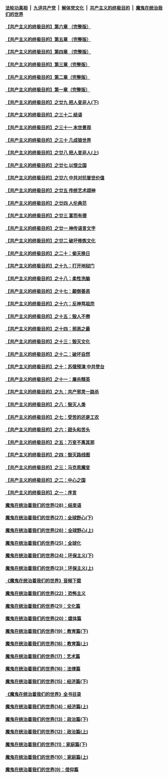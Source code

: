 ####  [法轮功真相](../../../../basic/blob/master/README.md?t=01202026) &nbsp;|&nbsp; [九评共产党](../../../../9ping.md/blob/master/README.md?t=01202026) &nbsp;|&nbsp; [解体党文化](../../../../jtdwh.md/blob/master/README.md?t=01202026)  &nbsp;|&nbsp; [共产主义的终极目的](../../../../gczydzjmd.md/blob/master/README.md?t=01202026) &nbsp;|&nbsp; [魔鬼在统治我们的世界](../../../../mgztzwmdsj.md/blob/master/README.md?t=01202026) 

#### [【共产主义的终极目的】第六章 （完整版）](../pages/nsc422/n11428913.md?t=01202026) 

#### [【共产主义的终极目的】第五章 （完整版）](../pages/nsc422/n11428912.md?t=01202026) 

#### [【共产主义的终极目的】第四章 （完整版）](../pages/nsc422/n11428907.md?t=01202026) 

#### [【共产主义的终极目的】第三章（完整版）](../pages/nsc422/n11428848.md?t=01202026) 

#### [【共产主义的终极目的】第二章（完整版）](../pages/nsc422/n11428831.md?t=01202026) 

#### [【共产主义的终极目的】第一章（完整版）](../pages/nsc422/n11417651.md?t=01202026) 

#### [【共产主义的终极目的】之廿九 把人变非人(下)](../pages/nsc422/n11344140.md?t=01202026) 

#### [【共产主义的终极目的】之三十二 结语](../pages/nsc422/n11360535.md?t=01202026) 

#### [【共产主义的终极目的】之三十一 末世景观](../pages/nsc422/n11351129.md?t=01202026) 

#### [【共产主义的终极目的】之三十 几成狼世界](../pages/nsc422/n11348280.md?t=01202026) 

#### [【共产主义的终极目的】之廿八 把人变非人(上)](../pages/nsc422/n11340492.md?t=01202026) 

#### [【共产主义的终极目的】之廿七 以恨立国](../pages/nsc422/n11336944.md?t=01202026) 

#### [【共产主义的终极目的】之廿六 中共对抗普世价值](../pages/nsc422/n11324785.md?t=01202026) 

#### [【共产主义的终极目的】之廿五 传统艺术颂神](../pages/nsc422/n11296396.md?t=01202026) 

#### [【共产主义的终极目的】之廿四 人伦典范](../pages/nsc422/n11296397.md?t=01202026) 

#### [【共产主义的终极目的】之廿三 富而有德](../pages/nsc422/n11283598.md?t=01202026) 

#### [【共产主义的终极目的】之廿一 神传语言文字](../pages/nsc422/n11263265.md?t=01202026) 

#### [【共产主义的终极目的】之廿二 破坏修炼文化](../pages/nsc422/n11245728.md?t=01202026) 

#### [【共产主义的终极目的】之二十：偷天换日](../pages/nsc422/n11238846.md?t=01202026) 

#### [【共产主义的终极目的】之十九：打开地狱门](../pages/nsc422/n11206376.md?t=01202026) 

#### [【共产主义的终极目的】之十八：柔性洗脑](../pages/nsc422/n11199994.md?t=01202026) 

#### [【共产主义的终极目的】之十七：颠倒善恶](../pages/nsc422/n11179782.md?t=01202026) 

#### [【共产主义的终极目的】之十六：反神骂祖宗](../pages/nsc422/n11166798.md?t=01202026) 

#### [【共产主义的终极目的】之十五：毁人不倦](../pages/nsc422/n11166792.md?t=01202026) 

#### [【共产主义的终极目的】之十四：邪恶之最](../pages/nsc422/n11150249.md?t=01202026) 

#### [【共产主义的终极目的】之十三：毁灭文化](../pages/nsc422/n11135227.md?t=01202026) 

#### [【共产主义的终极目的】之十二：破坏自然](../pages/nsc422/n11135214.md?t=01202026) 

#### [【共产主义的终极目的】之十：苏俄预演 中共登台](../pages/nsc422/n11118424.md?t=01202026) 

#### [【共产主义的终极目的】之十一：屠杀精英](../pages/nsc422/n11118442.md?t=01202026) 

#### [【共产主义的终极目的】之九：共产邪灵一路杀](../pages/nsc422/n11114139.md?t=01202026) 

#### [【共产主义的终极目的】之八：毁灭人类](../pages/nsc422/n11108503.md?t=01202026) 

#### [【共产主义的终极目的】之七：受苦的还是工农](../pages/nsc422/n11101809.md?t=01202026) 

#### [【共产主义的终极目的】之六：甜头和苦头](../pages/nsc422/n11096971.md?t=01202026) 

#### [【共产主义的终极目的】之五：万变不离其邪](../pages/nsc422/n11091285.md?t=01202026) 

#### [【共产主义的终极目的】之四：毁灭路线图](../pages/nsc422/n11086284.md?t=01202026) 

#### [【共产主义的终极目的】之三：马克思魔变](../pages/nsc422/n11061941.md?t=01202026) 

#### [【共产主义的终极目的】之二：中心之国](../pages/nsc422/n11047728.md?t=01202026) 

#### [【共产主义的终极目的】之一：序言](../pages/nsc422/n11086077.md?t=01202026) 

#### [魔鬼在统治着我们的世界(28)：结束语](../pages/nsc422/n10936246.md?t=01202026) 

#### [魔鬼在统治着我们的世界(27)：全球野心(下)](../pages/nsc422/n10928319.md?t=01202026) 

#### [魔鬼在统治着我们的世界(26)：全球野心(上)](../pages/nsc422/n10900318.md?t=01202026) 

#### [魔鬼在统治着我们的世界(25)：全球化](../pages/nsc422/n10788205.md?t=01202026) 

#### [魔鬼在统治着我们的世界(24)：环保主义(下)](../pages/nsc422/n10695307.md?t=01202026) 

#### [魔鬼在统治着我们的世界(23)：环保主义(上)](../pages/nsc422/n10688613.md?t=01202026) 

#### [《魔鬼在统治着我们的世界》音频下载](../pages/nsc422/n10635553.md?t=01202026) 

#### [魔鬼在统治着我们的世界(22)：恐怖主义](../pages/nsc422/n10614727.md?t=01202026) 

#### [魔鬼在统治着我们的世界(21)：文化篇](../pages/nsc422/n10597706.md?t=01202026) 

#### [魔鬼在统治着我们的世界(20)：媒体篇](../pages/nsc422/n10586579.md?t=01202026) 

#### [魔鬼在统治着我们的世界(19)：教育篇(下)](../pages/nsc422/n10564808.md?t=01202026) 

#### [魔鬼在统治着我们的世界(18)：教育篇(上)](../pages/nsc422/n10526970.md?t=01202026) 

#### [魔鬼在统治着我们的世界(17)：艺术篇](../pages/nsc422/n10499093.md?t=01202026) 

#### [魔鬼在统治着我们的世界(16)：法律篇](../pages/nsc422/n10485969.md?t=01202026) 

#### [魔鬼在统治着我们的世界(15)：经济篇(下)](../pages/nsc422/n10469975.md?t=01202026) 

#### [《魔鬼在统治着我们的世界》全书目录](../pages/nsc422/n10464261.md?t=01202026) 

#### [魔鬼在统治着我们的世界(14)：经济篇(上)](../pages/nsc422/n10457370.md?t=01202026) 

#### [魔鬼在统治着我们的世界(13)：政治篇(下)](../pages/nsc422/n10448270.md?t=01202026) 

#### [魔鬼在统治着我们的世界(12)：政治篇(上)](../pages/nsc422/n10444576.md?t=01202026) 

#### [魔鬼在统治着我们的世界(11)：家庭篇(下)](../pages/nsc422/n10440961.md?t=01202026) 

#### [魔鬼在统治着我们的世界(10)：家庭篇(上)](../pages/nsc422/n10435448.md?t=01202026) 

#### [魔鬼在统治着我们的世界(9)：信仰篇](../pages/nsc422/n10432159.md?t=01202026) 

